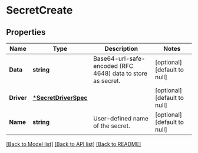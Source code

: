 # SecretCreate

## Properties
Name | Type | Description | Notes
------------ | ------------- | ------------- | -------------
**Data** | **string** | Base64-url-safe-encoded (RFC 4648) data to store as secret. | [optional] [default to null]
**Driver** | [***SecretDriverSpec**](SecretDriverSpec.md) |  | [optional] [default to null]
**Name** | **string** | User-defined name of the secret. | [optional] [default to null]

[[Back to Model list]](../README.md#documentation-for-models) [[Back to API list]](../README.md#documentation-for-api-endpoints) [[Back to README]](../README.md)

